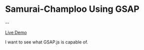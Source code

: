 # Samurai-Champloo Using GSAP
--

[Live Demo]([https://pages.github.com/](https://github.com/VincentCongDao/Samurai-Champloo_GSAP)https://github.com/VincentCongDao/Samurai-Champloo_GSAP)

I want to see what GSAP.js is capable of. 

